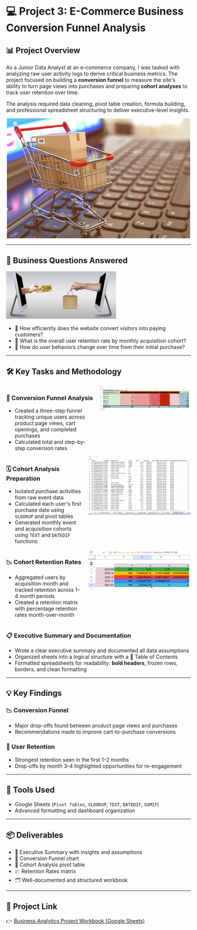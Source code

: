 # 💻 Project 3: E-Commerce Business Conversion Funnel Analysis

## 📊 Project Overview  
As a Junior Data Analyst at an e-commerce company, I was tasked with analyzing raw user activity logs to derive critical business metrics. The project focused on building a **conversion funnel** to measure the site's ability to turn page views into purchases and preparing **cohort analyses** to track user retention over time.

The analysis required data cleaning, pivot table creation, formula building, and professional spreadsheet structuring to deliver executive-level insights.

<p align="center">
  <img src="./3_1.PNG" width="500" alt="Conversion Funnel Chart">
</p>

---

## 🧠 Business Questions Answered   
<img src="./3_5.PNG" alt="Alternative Text" width="300"/>

- 🛒 How efficiently does the website convert visitors into paying customers? 
- 👥 What is the overall user retention rate by monthly acquisition cohort?  
- 🔁 How do user behaviors change over time from their initial purchase?

---

## 🛠️ Key Tasks and Methodology

<div style="display: flex; align-items: flex-start; gap: 16px;">
  <div>
    <h3>🔻 Conversion Funnel Analysis</h3>
    <ul>
      <li>Created a three-step funnel tracking unique users across product page views, cart openings, and completed purchases</li>
      <li>Calculated total and step-by-step conversion rates</li>
    </ul>
  </div>
  <img src="./3_2.PNG" alt="Conversion Funnel Retention Matrix" width="250"/>
</div>

<div style="display: flex; align-items: flex-start; gap: 16px;">
  <div>
    <h3>🗓️ Cohort Analysis Preparation</h3>
    <ul>
      <li>Isolated purchase activities from raw event data</li>
      <li>Calculated each user's first purchase date using <code>VLOOKUP</code> and pivot tables</li>
      <li>Generated monthly event and acquisition cohorts using <code>TEXT</code> and <code>DATEDIF</code> functions</li>
    </ul>
  </div>
  <img src="./3_4.PNG" alt="Cohort Purchase Activity" width="280"/>
</div>

<div style="display: flex; align-items: flex-start; gap: 16px;">
  <div>
    <h3>📉 Cohort Retention Rates</h3>
    <ul>
      <li>Aggregated users by acquisition month and tracked retention across 1–4 month periods</li>
      <li>Created a retention matrix with percentage retention rates month-over-month</li>
    </ul>
  </div>
  <img src="./3_3.PNG" alt="Cohort Retention Matrix" width="280"/>
</div>


### 📋 Executive Summary and Documentation  
- Wrote a clear executive summary and documented all data assumptions  
- Organized sheets into a logical structure with a 📑 Table of Contents  
- Formatted spreadsheets for readability: **bold headers**, frozen rows, borders, and clean formatting

---

## 💡 Key Findings

### 📉 Conversion Funnel  
- Major drop-offs found between product page views and purchases  
- Recommendations made to improve cart-to-purchase conversions

### 🔄 User Retention  
- Strongest retention seen in the first 1–2 months  
- Drop-offs by month 3–4 highlighted opportunities for re-engagement

---

## 🧰 Tools Used  
- Google Sheets (`Pivot Tables`, `VLOOKUP`, `TEXT`, `DATEDIF`, `SUMIF`)  
- Advanced formatting and dashboard organization

---

## 📦 Deliverables  
- 📝 Executive Summary with insights and assumptions  
- 🔻 Conversion Funnel chart  
- 🧩 Cohort Analysis pivot table  
- 📈 Retention Rates matrix  
- 🗂️ Well-documented and structured workbook

---

## 🔗 Project Link  
👉 [Business Analytics Project Workbook (Google Sheets)](https://docs.google.com/spreadsheets/d/1oAUyNNN33sJlqYmQeiYw9qTYKIp4PnJaOq_iziPXiRw/edit?usp=sharing)
